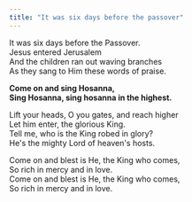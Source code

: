 ```yaml
---
title: "It was six days before the passover"
---
```


It was six days before the Passover.   
Jesus entered Jerusalem   
And the children ran out waving branches   
As they sang to Him these words of praise.

**Come on and sing Hosanna,   
Sing Hosanna, sing hosanna in the highest.**

Lift your heads, O you gates, and reach higher   
Let him enter, the glorious King.   
Tell me, who is the King robed in glory?   
He's the mighty Lord of heaven's hosts.

Come on and blest is He, the King who comes,   
So rich in mercy and in love.   
Come on and blest is He, the King who comes,   
So rich in mercy and in love.